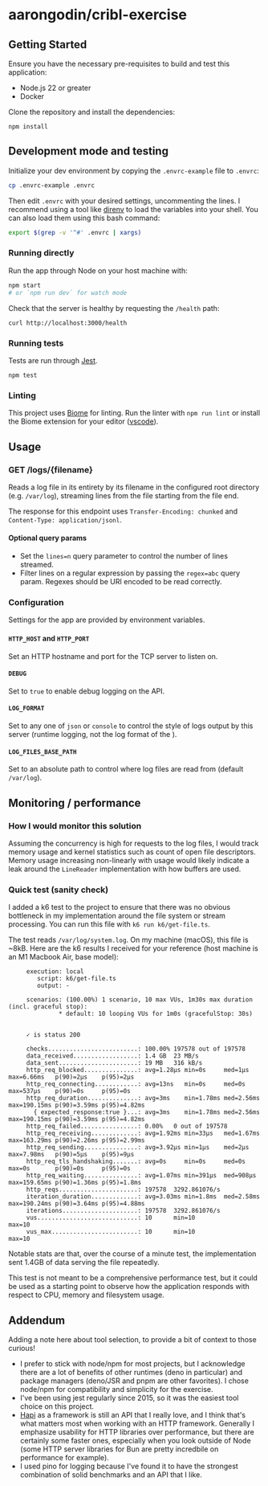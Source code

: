 # aarongodin/cribl-exercise

## Getting Started

Ensure you have the necessary pre-requisites to build and test this application:

* Node.js 22 or greater
* Docker

Clone the repository and install the dependencies:

```
npm install
```

## Development mode and testing

Initialize your dev environment by copying the `.envrc-example` file to `.envrc`:

```sh
cp .envrc-example .envrc
```

Then edit `.envrc` with your desired settings, uncommenting the lines. I recommend using a tool like [direnv](https://direnv.net/) to load the variables into your shell. You can also load them using this bash command:

```sh
export $(grep -v '^#' .envrc | xargs)
```

### Running directly

Run the app through Node on your host machine with:

```sh
npm start
# or `npm run dev` for watch mode
```

Check that the server is healthy by requesting the `/health` path:

```
curl http://localhost:3000/health
```

### Running tests

Tests are run through [Jest](https://jestjs.io).

```
npm test
```

### Linting

This project uses [Biome](https://biomejs.dev/) for linting. Run the linter with `npm run lint` or install the Biome extension for your editor ([vscode](https://marketplace.visualstudio.com/items?itemName=biomejs.biome)).

## Usage

### GET /logs/{filename}

Reads a log file in its entirety by its filename in the configured root directory (e.g. `/var/log`), streaming lines from the file starting from the file end.

The response for this endpoint uses `Transfer-Encoding: chunked` and `Content-Type: application/jsonl`.

#### Optional query params

* Set the `lines=n` query parameter to control the number of lines streamed.
* Filter lines on a regular expression by passing the `regex=abc` query param. Regexes should be URI encoded to be read correctly.

### Configuration

Settings for the app are provided by environment variables.

#### `HTTP_HOST` and `HTTP_PORT`

Set an HTTP hostname and port for the TCP server to listen on.

#### `DEBUG`

Set to `true` to enable debug logging on the API.

#### `LOG_FORMAT`

Set to any one of `json` or `console` to control the style of logs output by this server (runtime logging, not the log format of the ).

#### `LOG_FILES_BASE_PATH`

Set to an absolute path to control where log files are read from (default `/var/log`).

## Monitoring / performance

### How I would monitor this solution

Assuming the concurrency is high for requests to the log files, I would track memory usage and kernel statistics such as count of open file descriptors. Memory usage increasing non-linearly with usage would likely indicate a leak around the `LineReader` implementation with how buffers are used.

### Quick test (sanity check)

I added a k6 test to the project to ensure that there was no obvious bottleneck in my implementation around the file system or stream processing. You can run this file with `k6 run k6/get-file.ts`.

The test reads `/var/log/system.log`. On my machine (macOS), this file is ~8kB. Here are the k6 results I received for your reference (host machine is an M1 Macbook Air, base model):

```
     execution: local
        script: k6/get-file.ts
        output: -

     scenarios: (100.00%) 1 scenario, 10 max VUs, 1m30s max duration (incl. graceful stop):
              * default: 10 looping VUs for 1m0s (gracefulStop: 30s)


     ✓ is status 200

     checks.........................: 100.00% 197578 out of 197578
     data_received..................: 1.4 GB  23 MB/s
     data_sent......................: 19 MB   316 kB/s
     http_req_blocked...............: avg=1.28µs min=0s     med=1µs    max=6.66ms   p(90)=2µs    p(95)=2µs
     http_req_connecting............: avg=13ns   min=0s     med=0s     max=537µs    p(90)=0s     p(95)=0s
     http_req_duration..............: avg=3ms    min=1.78ms med=2.56ms max=190.15ms p(90)=3.59ms p(95)=4.82ms
       { expected_response:true }...: avg=3ms    min=1.78ms med=2.56ms max=190.15ms p(90)=3.59ms p(95)=4.82ms
     http_req_failed................: 0.00%   0 out of 197578
     http_req_receiving.............: avg=1.92ms min=33µs   med=1.67ms max=163.29ms p(90)=2.26ms p(95)=2.99ms
     http_req_sending...............: avg=3.92µs min=1µs    med=2µs    max=7.98ms   p(90)=5µs    p(95)=9µs
     http_req_tls_handshaking.......: avg=0s     min=0s     med=0s     max=0s       p(90)=0s     p(95)=0s
     http_req_waiting...............: avg=1.07ms min=391µs  med=908µs  max=159.65ms p(90)=1.36ms p(95)=1.8ms
     http_reqs......................: 197578  3292.861076/s
     iteration_duration.............: avg=3.03ms min=1.8ms  med=2.58ms max=190.24ms p(90)=3.64ms p(95)=4.88ms
     iterations.....................: 197578  3292.861076/s
     vus............................: 10      min=10               max=10
     vus_max........................: 10      min=10               max=10
```

Notable stats are that, over the course of a minute test, the implementation sent 1.4GB of data serving the file repeatedly.

This test is not meant to be a comprehensive performance test, but it could be used as a starting point to observe how the application responds with respect to CPU, memory and filesystem usage.

## Addendum

Adding a note here about tool selection, to provide a bit of context to those curious!

* I prefer to stick with node/npm for most projects, but I acknowledge there are a lot of benefits of other runtimes (deno in particular) and package managers (deno/JSR and pnpm are other favorites). I chose node/npm for compatibility and simplicity for the exercise.
* I've been using jest regularly since 2015, so it was the easiest tool choice on this project.
* [Hapi](https://hapi.dev/) as a framework is still an API that I really love, and I think that's what matters most when working with an HTTP framework. Generally I emphasize usability for HTTP libraries over performance, but there are certainly some faster ones, especially when you look outside of Node (some HTTP server libraries for Bun are pretty incredbile on performance for example).
* I used pino for logging because I've found it to have the strongest combination of solid benchmarks and an API that I like.
